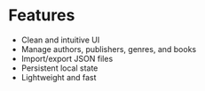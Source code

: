 # Features

- Clean and intuitive UI
- Manage authors, publishers, genres, and books
- Import/export JSON files
- Persistent local state
- Lightweight and fast
